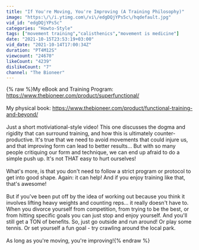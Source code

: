 ```yaml
---
title: "If You're Moving, You're Improving (A Training Philosophy)"
image: "https:\/\/i.ytimg.com\/vi\/edgDQjYPs5c\/hqdefault.jpg"
vid_id: "edgDQjYPs5c"
categories: "Howto-Style"
tags: ["movement training","calisthenics","movement is medicine"]
date: "2021-10-15T23:53:19+03:00"
vid_date: "2021-10-14T17:00:34Z"
duration: "PT4M12S"
viewcount: "24670"
likeCount: "4239"
dislikeCount: "7"
channel: "The Bioneer"
---
```

{% raw %}My eBook and Training Program: <a rel="nofollow" target="blank" href="https://www.thebioneer.com/product/superfunctional/">https://www.thebioneer.com/product/superfunctional/</a><br /><br />My physical book: <a rel="nofollow" target="blank" href="https://www.thebioneer.com/product/functional-training-and-beyond/">https://www.thebioneer.com/product/functional-training-and-beyond/</a><br /><br />Just a short motiviational-style video! This one discusses the dogma and rigidity that can surround training, and how this is ultimately counter-productive. It's true that we need to avoid movements that could injure us, and that improving form can lead to better results... But with so many people critiquing our form and technique, we can end up afraid to do a simple push up. It's not THAT easy to hurt ourselves!<br /><br />What's more, is that you don't need to follow a strict program or protocol to get into good shape. Again: it can help! And if you enjoy training like that, that's awesome!<br /><br />But if you've been put off by the idea of working out because you think it involves lifting heavy weights and counting reps... it really doesn't have to. When you divorce yourself from competition, from trying to be the best, or from hitting specific goals you can just stop and enjoy yourself. And you'll still get a TON of benefits. So, just go outside and run around! Or play some tennis. Or set yourself a fun goal - try crawling around the local park. <br /><br />As long as you're moving, you're improving!{% endraw %}
